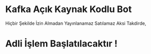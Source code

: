 # Kafka Açık Kaynak Kodlu Bot
 Hiçbir Şekilde İzin Almadan Yayınlanamaz Satılamaz Aksi Takdirde,
 # Adli İşlem Başlatılacaktır !
